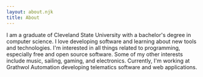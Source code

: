 ```yaml
---
layout: about.njk
title: About
---
```

I am a graduate of Cleveland State University with a bachelor's degree in computer science.
I love developing software and learning about new tools and technologies.
I'm interested in all things related to programming, especially free and open source software.
Some of my other interests include music, sailing, gaming, and electronics.
Currently, I'm working at Grathwol Automation developing telematics software and web applications.
